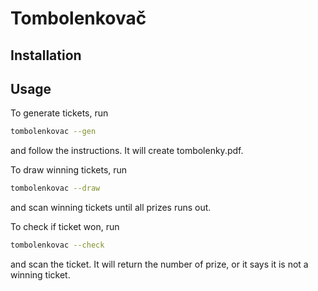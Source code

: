 # Tombolenkovač

## Installation

## Usage

To generate tickets, run

```bash
tombolenkovac --gen
```

and follow the instructions. It will create tombolenky.pdf.


To draw winning tickets, run

```bash
tombolenkovac --draw
```
and scan winning tickets until all prizes runs out.

To check if ticket won, run

```bash
tombolenkovac --check
```
and scan the ticket. It will return the number of prize, or it says it is not a winning ticket.